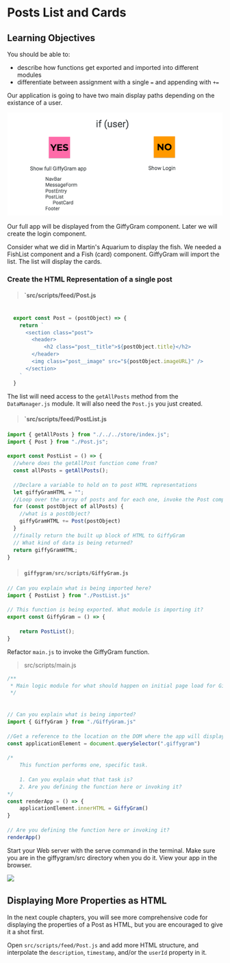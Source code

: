 # Posts List and Cards

## Learning Objectives
You should be able to:

* describe how functions get exported and imported into different modules
* differentiate between assignment with a single `=` and appending with `+=`

Our application is going to have two main display paths depending on the existance of a user.

![application paths](./images/47-GG-Main.png)

Our full app will be displayed from the GiffyGram component. Later we will create the login component.

Consider what we did in Martin's Aquarium to display the fish. We needed a FishList component and a Fish (card) component. GiffyGram will import the list. The list will display the cards.

### Create the HTML Representation of a single post

> #### `src/scripts/feed/Post.js
```js

  export const Post = (postObject) => {
    return `
      <section class="post">
        <header>
            <h2 class="post__title">${postObject.title}</h2>
        </header>
        <img class="post__image" src="${postObject.imageURL}" />
      </section>
    `
  }
```

The list will need access to the `getAllPosts` method from the `DataManager.js` module. It will also need the `Post.js` you just created.

> #### `src/scripts/feed/PostList.js
```js
import { getAllPosts } from "./../../store/index.js";
import { Post } from "./Post.js";

export const PostList = () => {
  //where does the getAllPost function come from?
  const allPosts = getAllPosts();

  //Declare a variable to hold on to post HTML representations
  let giffyGramHTML = "";
  //Loop over the array of posts and for each one, invoke the Post component which returns HTML representation
  for (const postObject of allPosts) {
    //what is a postObject?
    giffyGramHTML += Post(postObject)
  }
  //finally return the built up block of HTML to GiffyGram
  // What kind of data is being returned?
  return giffyGramHTML;
}


```



> #### `giffygram/src/scripts/GiffyGram.js`

```js
// Can you explain what is being imported here?
import { PostList } from "./PostList.js"

// This function is being exported. What module is importing it?
export const GiffyGram = () => {

    return PostList();
}
```

Refactor `main.js` to invoke the GiffyGram function.

> src/scripts/main.js
```js
/**
 * Main logic module for what should happen on initial page load for Giffygram
 */


// Can you explain what is being imported?
import { GiffyGram } from "./GiffyGram.js"

//Get a reference to the location on the DOM where the app will display
const applicationElement = document.querySelector(".giffygram")

/*
    This function performs one, specific task.

    1. Can you explain what that task is?
    2. Are you defining the function here or invoking it?
*/
const renderApp = () => {
    applicationElement.innerHTML = GiffyGram()
}

// Are you defining the function here or invoking it?
renderApp()
```

Start your Web server with the serve command in the terminal. Make sure you are in the giffygram/src directory when you do it. View your app in the browser.

![](./images/first-giffygram-post.gif)

## Displaying More Properties as HTML

In the next couple chapters, you will see more comprehensive code for displaying the properties of a Post as HTML, but you are encouraged to give it a shot first.

Open `src/scripts/feed/Post.js` and add more HTML structure, and interpolate the `description`, `timestamp`, and/or the `userId` property in it.
